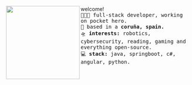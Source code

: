 

<a href="https://i.pinimg.com/originals/9d/9b/d1/9d9bd13afce1a798d22ecfd9897730ed.gif"><img align="left" width="200" src="https://i.pinimg.com/originals/9d/9b/d1/9d9bd13afce1a798d22ecfd9897730ed.gif"></a>  welcome!<br><samp>
  <kbd>👩🏼‍💻</kbd> full-stack developer, working on pocket hero. <br> 
  <kbd>🌱</kbd> based in a <b>coruña, spain.</b> <br>
  <kbd>🛸</kbd> <b>interests:</b> robotics, cybersecurity, reading, gaming and everything open-source.<br>
   <kbd>💻</kbd> <b>stack:</b> java, springboot, c#, angular, python. <br>
